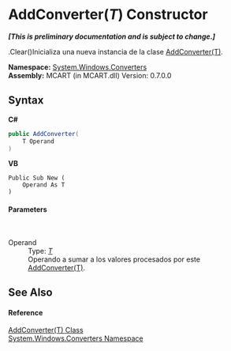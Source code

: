 # AddConverter(*T*) Constructor 
 _**\[This is preliminary documentation and is subject to change.\]**_

.Clear()Inicializa una nueva instancia de la clase <a href="57179405-8e99-60c3-8d69-05ebfdb44c9e">AddConverter(T)</a>.

**Namespace:**&nbsp;<a href="209509be-498c-78bd-c9c1-8c3bc31f7d1f">System.Windows.Converters</a><br />**Assembly:**&nbsp;MCART (in MCART.dll) Version: 0.7.0.0

## Syntax

**C#**<br />
``` C#
public AddConverter(
	T Operand
)
```

**VB**<br />
``` VB
Public Sub New ( 
	Operand As T
)
```


#### Parameters
&nbsp;<dl><dt>Operand</dt><dd>Type: <a href="57179405-8e99-60c3-8d69-05ebfdb44c9e">*T*</a><br />Operando a sumar a los valores procesados por este <a href="57179405-8e99-60c3-8d69-05ebfdb44c9e">AddConverter(T)</a>.</dd></dl>

## See Also


#### Reference
<a href="57179405-8e99-60c3-8d69-05ebfdb44c9e">AddConverter(T) Class</a><br /><a href="209509be-498c-78bd-c9c1-8c3bc31f7d1f">System.Windows.Converters Namespace</a><br />